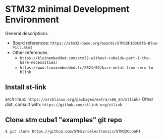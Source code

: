 # STM32 minimal Development Environment
General descriptions
* Board references: `https://stm32-base.org/boards/STM32F103C8T6-Blue-Pill.html`
* Other references:
    * `https://kleinembedded.com/stm32-without-cubeide-part-1-the-bare-necessities/`
    * `https://www.linuxembedded.fr/2021/02/bare-metal-from-zero-to-blink`

## Install st-link
arch linux: `https://archlinux.org/packages/extra/x86_64/stlink/`
Other dist, consult with: `https://github.com/stlink-org/stlink`


## Clone stm cube1 "examples" git repo
```bash #
$ git clone https://github.com/STMicroelectronics/STM32CubeF1
```


